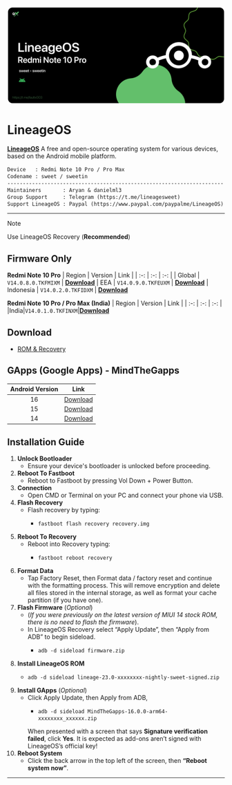![](lineageos.png)
# LineageOS
[**LineageOS**](https://lineageos.org/) A free and open-source operating system for various devices, based on the Android mobile platform.

```
Device   : Redmi Note 10 Pro / Pro Max
Codename : sweet / sweetin
----------------------------------------------------------------------
Maintainers       : Aryan & danielml3
Group Support     : Telegram (https://t.me/lineagesweet)
Support LineageOS : Paypal (https://www.paypal.com/paypalme/LineageOS)
```

---

> [!NOTE]
> Use LineageOS Recovery (**Recommended**)


## Firmware Only

**Redmi Note 10 Pro**
| Region | Version | Link |
| :-: | :-: | :-: |
| Global | ``V14.0.8.0.TKFMIXM`` | [**Download**](https://cloud03.faultx.workers.dev/0:/Firmware/Firmware%20Only%20(FW)/Global%20(MI)/14.0.8/fw_sweet_miui_SWEETGlobal_V14.0.8.0.TKFMIXM_3e19ed98ed_13.0.zip?a=view)
| EEA | ``V14.0.9.0.TKFEUXM`` | [**Download**](https://cloud03.faultx.workers.dev/0:/Firmware/Firmware%20Only%20(FW)/Europe%20(EU)/14.0.9/fw_sweet_miui_SWEETEEAGlobal_V14.0.9.0.TKFEUXM_79417d5d99_13.0.zip?a=view)
| Indonesia | ``V14.0.2.0.TKFIDXM`` | [**Download**](https://cloud03.faultx.workers.dev/0:/Firmware/Firmware%20Only%20(FW)/Indonesia%20(ID)/14.0.2/fw_sweet_miui_SWEETIDGlobal_V14.0.2.0.TKFIDXM_df828d33c5_13.0.zip?a=view)

**Redmi Note 10 Pro / Pro Max (India)**
| Region | Version | Link |
| :-: | :-: | :-: |
|India|``V14.0.1.0.TKFINXM``|[**Download**](https://xmfirmwareupdater.com/firmware/sweetin/stable/V14.0.1.0.TKFINXM/)

## Download 
- [ROM & Recovery](https://download.lineageos.org/devices/sweet/builds)

## GApps (Google Apps) - MindTheGapps

|Android Version|Link|
|:---:|:---:|
|16|[Download](https://github.com/MindTheGapps/16.0.0-arm64/releases/latest)
|15|[Download](https://github.com/MindTheGapps/15.0.0-arm64/releases/latest)
|14|[Download](https://github.com/MindTheGapps/14.0.0-arm64/releases/latest)


## Installation Guide
1. **Unlock Bootloader**
    - Ensure your device's bootloader is unlocked before proceeding.
2. **Reboot To Fastboot**
    - Reboot to Fastboot by pressing Vol Down + Power Button.
3. **Connection**
    - Open CMD or Terminal on your PC and connect your phone via USB.
4. **Flash Recovery**
    - Flash recovery by typing:
       - ```
         fastboot flash recovery recovery.img
         ```
5. **Reboot To Recovery**
    - Reboot into Recovery typing:
       - ```
         fastboot reboot recovery
         ```
6. **Format Data**
    - Tap Factory Reset, then Format data / factory reset and continue with the formatting process. This will remove encryption and delete all files stored in the internal storage, as well as format your cache partition (if you have one).
7. **Flash Firmware** (_Optional_)
    - (_If you were previously on the latest version of MIUI 14 stock ROM, there is no need to flash the firmware_). 
    - In LineageOS Recovery select “Apply Update”, then “Apply from ADB” to begin sideload.
      - ```
        adb -d sideload firmware.zip
        ```
8. **Install LineageOS ROM**
    - ```
      adb -d sideload lineage-23.0-xxxxxxxx-nightly-sweet-signed.zip
      ```
9. **Install GApps** (_Optional_)
    - Click Apply Update, then Apply from ADB,
      - ```
        adb -d sideload MindTheGapps-16.0.0-arm64-xxxxxxxx_xxxxxx.zip
        ```
      When presented with a screen that says **Signature verification failed**, click **Yes**. It is expected as add-ons aren’t signed with LineageOS’s official key!
10. **Reboot System**
    - Click the back arrow in the top left of the screen, then **“Reboot system now”**.

---
